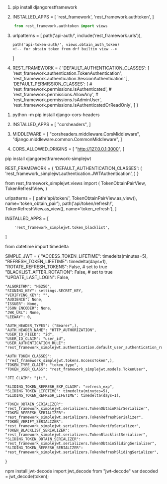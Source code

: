 <!-- REST FRAMEWORK SETUP -->

1.  pip install djangorestframework

2.  INSTALLED_APPS = [
        'rest_framework',
         <!-- for token authentication -->
        'rest_framework.authtoken',
    ]

<!-- rest framework built in authenitcation panel -->

```python
	from rest_framework.authtoken import views
```

3.  urlpatterns = [
        path('api-auth/', include('rest_framework.urls')),
        <!-- need this url for DRF browsable API -->
        
        path('api-token-auth/', views.obtain_auth_token)
        <!-- for obtain token from drf builtin view -->
    ]

4.  REST_FRAMEWORK = {
        'DEFAULT_AUTHENTICATION_CLASSES': [
            <!-- for token authentication -->
            'rest_framework.authentication.TokenAuthentication',
            'rest_framework.authentication.SessionAuthentication'
        ],
        'DEFAULT_PERMISSION_CLASSES': [
            # 'rest_framework.permissions.IsAuthenticated',
            # 'rest_framework.permissions.AllowAny',
            # 'rest_framework.permissions.IsAdminUser',
            'rest_framework.permissions.IsAuthenticatedOrReadOnly',
        ]
    }


<!-- CORS HEADERS SETUP -->

1.  python -m pip install django-cors-headers

2.  INSTALLED_APPS = [
        "corsheaders",
    ]

<!-- add CorsMiddleware above CommonMiddleware -->
3.  MIDDLEWARE = [
        "corsheaders.middleware.CorsMiddleware",
        "django.middleware.common.CommonMiddleware",
    ]

4.  CORS_ALLOWED_ORIGINS = [
        "http://127.0.0.1:3000",
    ]


<!-- JSON WEB TOKEN(JWT) -->
pip install djangorestframework-simplejwt

<!-- add to REST_FRAMEWORK -->
REST_FRAMEWORK = {
    'DEFAULT_AUTHENTICATION_CLASSES': (
        'rest_framework_simplejwt.authentication.JWTAuthentication',
    )
}



<!-- ADD TO PROJECT URLS.PY -->
from rest_framework_simplejwt.views import (
    TokenObtainPairView,
    TokenRefreshView,
)

urlpatterns = [
    path('api/token/', TokenObtainPairView.as_view(), name='token_obtain_pair'),
    path('api/token/refresh/', TokenRefreshView.as_view(), name='token_refresh'),
]


<!-- add to settings.py -->

INSTALLED_APPS = [
<!-- this needs to added to the apps if blacklist 'BLACKLIST_AFTER_ROTATION' is to set to true -->
        'rest_framework_simplejwt.token_blacklist',
]


from datetime import timedelta

SIMPLE_JWT = {
    "ACCESS_TOKEN_LIFETIME": timedelta(minutes=5),
    "REFRESH_TOKEN_LIFETIME": timedelta(days=1),
    "ROTATE_REFRESH_TOKENS": False, # set to true
    "BLACKLIST_AFTER_ROTATION": False, # set to true
    "UPDATE_LAST_LOGIN": False,

    "ALGORITHM": "HS256",
    "SIGNING_KEY": settings.SECRET_KEY,
    "VERIFYING_KEY": "",
    "AUDIENCE": None,
    "ISSUER": None,
    "JSON_ENCODER": None,
    "JWK_URL": None,
    "LEEWAY": 0,

    "AUTH_HEADER_TYPES": ("Bearer",),
    "AUTH_HEADER_NAME": "HTTP_AUTHORIZATION",
    "USER_ID_FIELD": "id",
    "USER_ID_CLAIM": "user_id",
    "USER_AUTHENTICATION_RULE": "rest_framework_simplejwt.authentication.default_user_authentication_rule",

    "AUTH_TOKEN_CLASSES": ("rest_framework_simplejwt.tokens.AccessToken",),
    "TOKEN_TYPE_CLAIM": "token_type",
    "TOKEN_USER_CLASS": "rest_framework_simplejwt.models.TokenUser",

    "JTI_CLAIM": "jti",

    "SLIDING_TOKEN_REFRESH_EXP_CLAIM": "refresh_exp",
    "SLIDING_TOKEN_LIFETIME": timedelta(minutes=5),
    "SLIDING_TOKEN_REFRESH_LIFETIME": timedelta(days=1),

    "TOKEN_OBTAIN_SERIALIZER": "rest_framework_simplejwt.serializers.TokenObtainPairSerializer",
    "TOKEN_REFRESH_SERIALIZER": "rest_framework_simplejwt.serializers.TokenRefreshSerializer",
    "TOKEN_VERIFY_SERIALIZER": "rest_framework_simplejwt.serializers.TokenVerifySerializer",
    "TOKEN_BLACKLIST_SERIALIZER": "rest_framework_simplejwt.serializers.TokenBlacklistSerializer",
    "SLIDING_TOKEN_OBTAIN_SERIALIZER": "rest_framework_simplejwt.serializers.TokenObtainSlidingSerializer",
    "SLIDING_TOKEN_REFRESH_SERIALIZER": "rest_framework_simplejwt.serializers.TokenRefreshSlidingSerializer",
}

<!-- Decode Json Web Token -->
npm install jwt-decode
import jwt_decode from "jwt-decode"
var decoded = jwt_decode(token);
